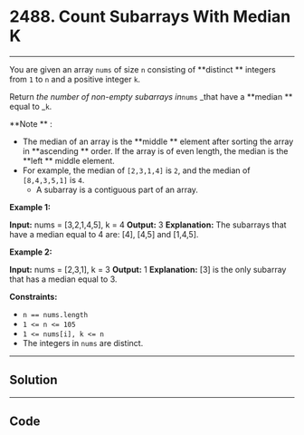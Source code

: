 # 2488. Count Subarrays With Median K

---

You are given an array `nums` of size `n` consisting of **distinct ** integers from `1` to `n` and a positive integer `k`.

Return _the number of non-empty subarrays in_`nums` _that have a **median ** equal to _`k`.

**Note ** :

  * The median of an array is the **middle ** element after sorting the array in **ascending ** order. If the array is of even length, the median is the **left ** middle element. 
* For example, the median of `[2,3,1,4]` is `2`, and the median of `[8,4,3,5,1]` is `4`.
  * A subarray is a contiguous part of an array.



 

**Example 1:**


**Input:** nums = [3,2,1,4,5], k = 4
**Output:** 3
**Explanation:** The subarrays that have a median equal to 4 are: [4], [4,5] and [1,4,5].


**Example 2:**


**Input:** nums = [2,3,1], k = 3
**Output:** 1
**Explanation:** [3] is the only subarray that has a median equal to 3.


 

**Constraints:**

  * `n == nums.length`
  * `1 <= n <= 105`
  * `1 <= nums[i], k <= n`
  * The integers in `nums` are distinct.

---

## Solution



---

## Code
```python


```